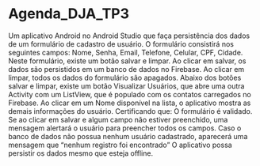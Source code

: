 # Agenda_DJA_TP3
Um aplicativo Android no Android Studio que faça persistência dos dados de um formulário de cadastro de usuário. O formulário consistirá nos seguintes campos: Nome, Senha, Email, Telefone, Celular, CPF, Cidade. Neste formulário, existe um botão salvar e limpar. Ao clicar em salvar, os dados são persistidos em um banco de dados no Firebase. Ao clicar em limpar, todos os dados do formulário são apagados. Abaixo dos botões salvar e limpar, existe um botão Visualizar Usuários, que abre uma outra Activity com um ListView, que é populado com os contatos carregados no Firebase. Ao clicar em um Nome disponível na lista, o aplicativo mostra as demais informações do usuário. Certificando que: O formulário é validado. Se ao clicar em salvar e algum campo não estiver preenchido, uma mensagem alertará o usuário para preencher todos os campos. Caso o banco de dados não possua nenhum usuário cadastrado, aparecerá uma mensagem que “nenhum registro foi encontrado” O aplicativo possa persistir os dados mesmo que esteja offline.
